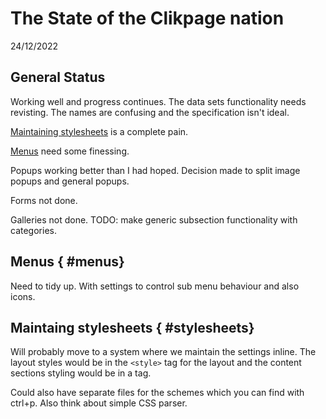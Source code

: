# The State of the Clikpage nation

24/12/2022

## General Status

Working well and progress continues. The data sets functionality needs revisting. The names are confusing and the specification isn't ideal.

[Maintaining stylesheets](#stylesheets) is a complete pain. 

[Menus](#menus) need some finessing.

Popups working better than I had hoped. Decision made to split image popups and general popups.

Forms not done.

Galleries not done. TODO: make generic subsection functionality with categories.

## Menus { #menus}

Need to tidy up. With settings to control sub menu behaviour and also icons.

## Maintaing stylesheets { #stylesheets}

Will probably move to a system where we maintain the settings inline. The layout styles would be in the `<style>` tag for the layout and the content sections styling would be in a tag.

Could also have separate files for the schemes which you can find with ctrl+p. Also think about simple CSS parser.
